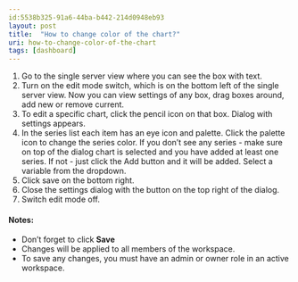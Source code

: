 ```yaml
---
id:5538b325-91a6-44ba-b442-214d0948eb93
layout: post
title:  "How to change color of the chart?"
uri: how-to-change-color-of-the-chart
tags: [dashboard]
---
```


1.  Go to the single server view where you can see the box with text.
2.  Turn on the edit mode switch, which is on the bottom left of the single server view. Now you can view settings of any box, drag boxes around, add new or remove current.
3.  To edit a specific chart, click the pencil icon on that box. Dialog with settings appears.
4.  In the series list each item has an eye icon and palette. Click the palette icon to change the series color. If you don’t see any series - make sure on top of the dialog chart is selected and you have added at least one series. If not - just click the Add button and it will be added. Select a variable from the dropdown.
5.  Click save on the bottom right.
6.  Close the settings dialog with the button on the top right of the dialog.
7.  Switch edit mode off.

<!--more-->

#### Notes:

*   Don’t forget to click **Save**
*   Changes will be applied to all members of the workspace.
*   To save any changes, you must have an admin or owner role in an active workspace.